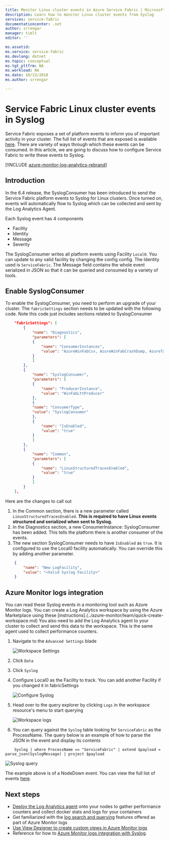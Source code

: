 ```yaml
---
title: Monitor Linux cluster events in Azure Service Fabric | Microsoft Docs
description: Learn how to monitor Linux cluster events from Syslog
services: service-fabric
documentationcenter: .net
author: srrengar
manager: timlt
editor: ''

ms.assetid:
ms.service: service-fabric
ms.devlang: dotnet
ms.topic: conceptual
ms.tgt_pltfrm: NA
ms.workload: NA
ms.date: 10/23/2018
ms.author: srrengar

---
```


# Service Fabric Linux cluster events in Syslog

Service Fabric exposes a set of platform events to inform you of important activity in your cluster. The full list of events that are exposed is available [here](service-fabric-diagnostics-event-generation-operational.md). There are variety of ways through which these events can be consumed. In this article, we are going to discuss how to configure Service Fabric to write these events to Syslog.

[!INCLUDE [azure-monitor-log-analytics-rebrand](../../includes/azure-monitor-log-analytics-rebrand.md)]

## Introduction

In the 6.4 release, the SyslogConsumer has been introduced to send the Service Fabric platform events to Syslog for Linux clusters. Once turned on, events will automatically flow to Syslog which can be collected and sent by the Log Analytics Agent.

Each Syslog event has 4 components
* Facility
* Identity
* Message
* Severity

The SyslogConsumer writes all platform events using Facility `Local0`. You can update to any valid facility by changing the config  config. The Identity used is `ServiceFabric`. The Message field contains the whole event serialized in JSON so that it can be queried and consumed by a variety of tools. 

## Enable SyslogConsumer

To enable the SyslogConsumer, you need to perform an upgrade of your cluster. The `fabricSettings` section needs to be updated with the following code. Note this code just includes sections related to SyslogConsumer

```json
    "fabricSettings": [
        {
            "name": "Diagnostics",
            "parameters": [
            {
                "name": "ConsumerInstances",
                "value": "AzureWinFabCsv, AzureWinFabCrashDump, AzureTableWinFabEtwQueryable, SyslogConsumer"
            }
            ]
        },
        {
            "name": "SyslogConsumer",
            "parameters": [
            {
                "name": "ProducerInstance",
                "value": "WinFabLttProducer"
            },
            {
            "name": "ConsumerType",
            "value": "SyslogConsumer"
            },
            {
                "name": "IsEnabled",
                "value": "true"
            }
            ]
        },
        {
            "name": "Common",
            "parameters": [
            {
                "name": "LinuxStructuredTracesEnabled",
                "value": "true"
            }
            ]
        }
    ],
```

Here are the changes to call out
1. In the Common section, there is a new parameter called `LinuxStructuredTracesEnabled`. **This is required to have Linux events structured and serialized when sent to Syslog.**
2. In the Diagnostics section, a new ConsumerInstance: SyslogConsumer has been added. This tells the platform there is another consumer of the events. 
3. The new section SyslogConsumer needs to have `IsEnabled` as `true`. It is configured to use the Local0 facility automatically. You can override this by adding another parameter.

```json
    {
        "name": "New LogFacility",
        "value": "<Valid Syslog Facility>"
    }
```

## Azure Monitor logs integration
You can read these Syslog events in a monitoring tool such as Azure Monitor logs. You can create a Log Analytics workspace by using the Azure Marketplace using these [instructions].(../azure-monitor/learn/quick-create-workspace.md)
You also need to add the Log Analytics agent to your cluster to collect and send this data to the workspace. This is the same agent used to collect performance counters. 

1. Navigate to the `Advanced Settings` blade

    ![Workspace Settings](media/service-fabric-diagnostics-oms-syslog/workspace-settings.png)

2. Click `Data`
3. Click `Syslog`
4. Configure Local0 as the Facility to track. You can add another Facility if you changed it in fabricSettings

    ![Configure Syslog](media/service-fabric-diagnostics-oms-syslog/syslog-configure.png)
5. Head over to the query explorer by clicking `Logs` in the workspace resource's menu to start querying

    ![Workspace logs](media/service-fabric-diagnostics-oms-syslog/workspace-logs.png)
6. You can query against the `Syslog` table looking for `ServiceFabric` as the ProcessName. The query below is an example of how to parse the JSON in the event and display its contents

```kusto
    Syslog | where ProcessName == "ServiceFabric" | extend $payload = parse_json(SyslogMessage) | project $payload
```

![Syslog query](media/service-fabric-diagnostics-oms-syslog/syslog-query.png)

The example above is of a NodeDown event. You can view the full list of events [here](service-fabric-diagnostics-event-generation-operational.md).

## Next steps
* [Deploy the Log Analytics agent](service-fabric-diagnostics-oms-agent.md) onto your nodes to gather performance counters and collect docker stats and logs for your containers
* Get familiarized with the [log search and querying](../log-analytics/log-analytics-log-searches.md) features offered as part of Azure Monitor logs
* [Use View Designer to create custom views in Azure Monitor logs](../log-analytics/log-analytics-view-designer.md)
* Reference for how to [Azure Monitor logs integration with Syslog](../log-analytics/log-analytics-data-sources-syslog.md).
